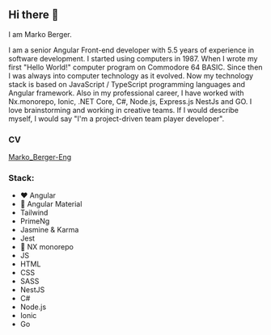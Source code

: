 ## Hi there 👋

I am Marko Berger.

I am a senior Angular Front-end developer with 5.5 years of experience in software development. I started using computers in 1987.
When I wrote my first "Hello World!" computer program on Commodore 64 BASIC. Since then I was always into computer technology as it evolved. 
Now my technology stack is based on JavaScript / TypeScript programming languages and Angular framework. Also in my professional career,
I have worked with Nx.monorepo, Ionic, .NET Core, C#, Node.js, Express.js NestJs and GO. I love brainstorming and working in creative teams. 
If I would describe myself, I would say "I'm a project-driven team player developer".

### CV 
[Marko_Berger-Eng](ikonezg/Marko_Berger-Eng.pdf)

### Stack: 
- :heart: Angular 
- :purple_heart: Angular Material
- Tailwind
- PrimeNg
- Jasmine & Karma 
- Jest 
- :blue_heart: NX monorepo 
- JS 
- HTML
- CSS 
- SASS
- NestJS
- C# 
- Node.js 
- Ionic 
- Go 


<!--
**ikonezg/ikonezg** is a ✨ _special_ ✨ repository because its `README.md` (this file) appears on your GitHub profile.

Here are some ideas to get you started:

- 🔭 I’m currently working on ...
- 🌱 I’m currently learning ...
- 👯 I’m looking to collaborate on ...
- 🤔 I’m looking for help with ...
- 💬 Ask me about ...
- 📫 How to reach me: ...
- 😄 Pronouns: ...
- ⚡ Fun fact: ...
-->
